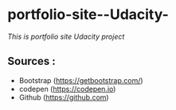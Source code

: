 # portfolio-site--Udacity-
*This is portfolio  site Udacity project*

## Sources :
- Bootstrap (https://getbootstrap.com/)
- codepen (https://codepen.io)
- Github (https://github.com)
